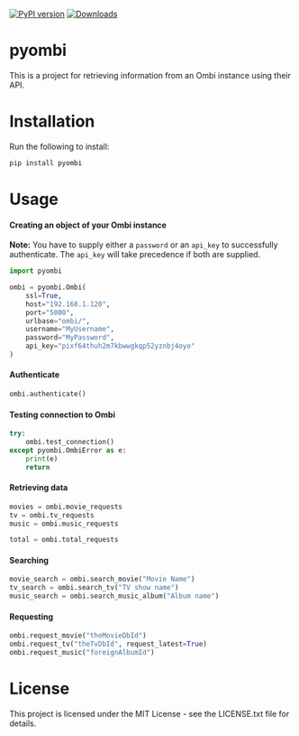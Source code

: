 [![PyPI version](https://badge.fury.io/py/pyombi.svg)](https://badge.fury.io/py/pyombi)
[![Downloads](https://pepy.tech/badge/pyombi)](https://pepy.tech/project/pyombi)

# pyombi

This is a project for retrieving information from an Ombi instance using their API.


# Installation

Run the following to install:
```python
pip install pyombi
```


# Usage


#### Creating an object of your Ombi instance

**Note:** You have to supply either a `password` or an `api_key` to successfully authenticate. The `api_key` will take precedence if both are supplied.

```python
import pyombi

ombi = pyombi.Ombi(
    ssl=True,
    host="192.168.1.120",
    port="5000",
    urlbase="ombi/",
    username="MyUsername",
    password="MyPassword",
    api_key="pixf64thuh2m7kbwwgkqp52yznbj4oyo"
)
```

#### Authenticate

```python
ombi.authenticate()
```

#### Testing connection to Ombi

```python
try:
    ombi.test_connection()
except pyombi.OmbiError as e:
    print(e)
    return
```

#### Retrieving data
```python
movies = ombi.movie_requests
tv = ombi.tv_requests
music = ombi.music_requests

total = ombi.total_requests
```

#### Searching

```python
movie_search = ombi.search_movie("Movie Name")  
tv_search = ombi.search_tv("TV show name")
music_search = ombi.search_music_album("Album name")
```

#### Requesting
```python
ombi.request_movie("theMovieDbId")
ombi.request_tv("theTvDbId", request_latest=True)
ombi.request_music("foreignAlbumId")
```

# License

This project is licensed under the MIT License - see the LICENSE.txt file for details.
